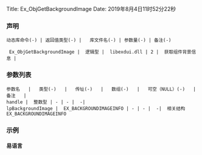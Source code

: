 Title: Ex_ObjGetBackgroundImage
Date: 2019年8月4日11时52分22秒

### 声明


```table
动态库命令(-) | 返回值类型(-) |   库文件名(-) | 参数量(-) | 备注(-)

 Ex_ObjGetBackgroundImage |  逻辑型 |  libexdui.dll | 2 |  获取组件背景信息 | 
```


### 参数列表

```table
参数名   |   类型(-)   |   传址(-)   |   数组(-)   |   可空（NULL）(-)   |   备注   |
handle |  整数型 | - | - |  -| 
lpBackgroundImage |  EX_BACKGROUNDIMAGEINFO | - | - |  -|  相关结构 EX_BACKGROUNDIMAGEINFO
```





### 示例
#### 易语言
```c

```
